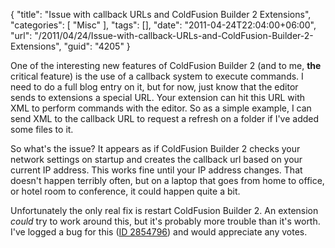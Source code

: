 {
	"title": "Issue with callback URLs and ColdFusion Builder 2 Extensions",
	"categories": [
		"Misc"
	],
	"tags": [],
	"date": "2011-04-24T22:04:00+06:00",
	"url": "/2011/04/24/Issue-with-callback-URLs-and-ColdFusion-Builder-2-Extensions",
	"guid": "4205"
}

One of the interesting new features of ColdFusion Builder 2 (and to me, <b>the</b> critical feature) is the use of a callback system to execute commands. I need to do a full blog entry on it, but for now, just know that the editor sends to extensions a special URL. Your extension can hit this URL with XML to perform commands with the editor. So as a simple example, I can send XML to the callback URL to request a refresh on a folder if I've added some files to it.

So what's the issue? It appears as if ColdFusion Builder 2 checks your network settings on startup and creates the callback url based on your current IP address. This works fine until your IP address changes. That doesn't happen terribly often, but on a laptop that goes from home to office, or hotel room to conference, it could happen quite a bit. 

Unfortunately the only real fix is restart ColdFusion Builder 2. An extension <i>could</i> try to work around this, but it's probably more trouble than it's worth. I've logged a bug for this (<a href="https://bugbase.adobe.com/index.cfm?event=bug&id=2854796">ID 2854796</a>) and would appreciate any votes.